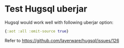 # Test Hugsql uberjar

Hugsql would work well with following uberjar option:

```clojure
{:aot :all :omit-source true}
```

Refer to https://github.com/layerware/hugsql/issues/126
